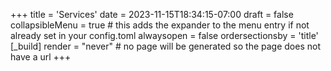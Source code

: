 +++
title = 'Services'
date = 2023-11-15T18:34:15-07:00
draft = false
collapsibleMenu = true # this adds the expander to the menu entry if not already set in your config.toml
alwaysopen = false
ordersectionsby = 'title'
[_build]
  render = "never" # no page will be generated so the page does not have a url
+++
